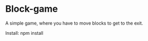 # Block-game

A simple game, where you have to move blocks to get to the exit.

Install:
npm install
